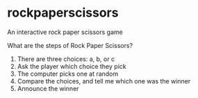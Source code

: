 # rockpaperscissors
An interactive rock paper scissors game

What are the steps of Rock Paper Scissors?

1. There are three choices: a, b, or c
2. Ask the player which choice they pick
3. The computer picks one at random
4. Compare the choices, and tell me which one was the winner
5. Announce the winner
